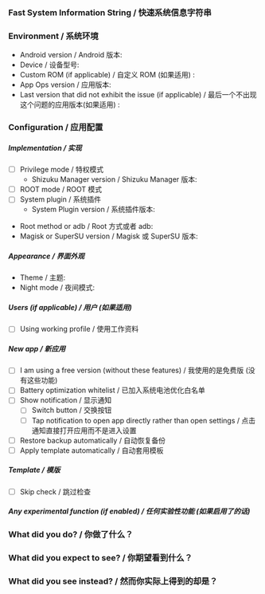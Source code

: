 <!--
Please check the existing issues https://github.com/RikkaApps/App-Ops-issue-tracker/issues?q=is%3Aissue and read in-app help before report issues, Thanks!
请在报告问题之前检查已有的 issue https://github.com/RikkaApps/App-Ops-issue-tracker/issues?q=is%3Aissue 并查阅应用内帮助，感谢您的支持！

Replace the tips between <!-- -- > (include itself) with your actual situation.
将 <!-- -- > 之间的提示 (包括 <!-- -- > 本身) 替换成您的实际情况。
-->

### Fast System Information String / 快速系统信息字符串
<!--
If you can generate a fast system information string (since version x.x.x), please paste it here. Otherwise, please fill the Environment and Configuration form. 
如果您可以在应用中获取一个快速系统信息字符串 (从 version x.x.x 开始增加的功能)，将它粘贴在这里。否则，请填写下面的“系统环境”和“应用配置”表单。
-->


### Environment / 系统环境

+ Android version / Android 版本: <!-- e.g. "7.1.2" --> 
+ Device / 设备型号: <!-- e.g. Google Pixel XL -->
+ Custom ROM (if applicable) / 自定义 ROM (如果适用) : <!-- e.g. MIUI -->
+ App Ops version / 应用版本: <!-- e.g. "2.1.1" -->
+ Last version that did not exhibit the issue (if applicable) / 最后一个不出现这个问题的应用版本(如果适用) : 

### Configuration / 应用配置

<!--
Put an `x` inside the [ ] that applies.
在您使用的配置前面的 [ ] 内填入 x 。

Example / 例子: 
- [x] item that applies / 符合的选项
- [ ] item that doesn't apply / 不符合的选项
-->

##### Implementation / 实现
- [ ] Privilege mode / 特权模式
  - Shizuku Manager version / Shizuku Manager 版本: <!-- e.g. 0.2.13 -->
- [ ] ROOT mode / ROOT 模式
- [ ] System plugin / 系统插件
  - System Plugin version / 系统插件版本: <!-- e.g. 6 -->
- Root method or adb / Root 方式或者 adb: <!-- e.g. Magisk / SuperSU / adb --> 
- Magisk or SuperSU version / Magisk 或 SuperSU 版本: <!-- e.g. Magisk 14.0 / SuperSU 2.82 -->

##### Appearance / 界面外观
- Theme / 主题: <!-- e.g. Pixel -->
- Night mode / 夜间模式: <!-- e.g. Off -->

##### Users (if applicable) / 用户 (如果适用)
- [ ] Using working profile / 使用工作资料

##### New app / 新应用
- [ ] I am using a free version (without these features) / 我使用的是免费版 (没有这些功能)
- [ ] Battery optimization whitelist / 已加入系统电池优化白名单
- [ ] Show notification / 显示通知
  - [ ] Switch button / 交换按钮
  - [ ] Tap notification to open app directly rather than open settings / 点击通知直接打开应用而不是进入设置
- [ ] Restore backup automatically / 自动恢复备份
- [ ] Apply template automatically / 自动套用模板

##### Template / 模版
- [ ] Skip check / 跳过检查

##### Any experimental function (if enabled) / 任何实验性功能 (如果启用了的话)



### What did you do? / 你做了什么？
<!-- 
Tell us how to reproduct the problem you experienced, more detailed description is preferred.
告诉我们如何复现您遇到的问题，越详细越好。 
-->


### What did you expect to see? / 你期望看到什么？



### What did you see instead? / 然而你实际上得到的却是？




